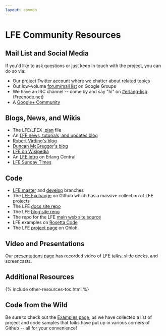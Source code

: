 ```yaml
---
layout: common
---
```


# LFE Community Resources

## Mail List and Social Media

If you'd like to ask questions or just keep in touch with the project, you can
do so via:

* Our project <a href="https://twitter.com/ErlangLisp">Twitter account</a>
  where we chatter about related topics
* Our low-volume
  <a href="http://groups.google.com/group/lisp-flavoured-erlang">forum/mail list</a>
  on Google Groups
* We have an IRC channel -- come by and say "hi" on <a href="http://webchat.freenode.net/?channels=erlang-lisp">#erlang-lisp</a> (Freenode.net)
* A <a href="https://plus.google.com/u/1/communities/103919485468949397234">Google+
  Community</a>

## Blogs, News, and Wikis

* The LFE/LFEX <a href="http://plan.lfe.io/">.plan</a> file
* An <a href="http://blog.lfe.io/">LFE news, tutorials, and updates blog</a>
* <a href="http://rvirding.blogspot.com/">Robert Virding's blog</a>
* <a href="http://technicae.cogitat.io/search/label/lfe">Duncan McGreggor's blog</a>
* <a href="https://en.wikipedia.org/wiki/LFE_(programming_language)">LFE on Wikipedia</a>
* An <a href="https://erlangcentral.org/wiki/index.php/Lisp_Flavoured_Erlang">LFE intro</a>
  on Erlang Central
* <a href="https://paper.li/ErlangLisp/1397422779">LFE Sunday Times</a>


## Code

* <a href="https://github.com/rvirding/lfe">LFE master</a> and
  <a href="https://github.com/rvirding/lfe/tree/develop">develop</a> branches
* The <a href="https://github.com/lfex">LFE Exchange</a> on Github which has a
  massive collection of LFE projects
* The LFE <a href="https://github.com/lfe/docs">docs site repo</a>
* The LFE <a href="https://github.com/lfe/blog">blog site repo</a>
* The repo for the LFE <a href="https://github.com/lfe/lfe.github.io">main
  web site source</a>
* LFE examples on <a href="http://rosettacode.org/wiki/Category:LFE">Rosetta
  Code</a>
* The LFE <a href="https://www.ohloh.net/p/lfe">project page</a> on Ohloh.


## Video and Presentations

Our <a href="/presentations.html">presentations page</a> has recorded video of
LFE talks, slide decks, and screencasts.

## Additional Resources

{% include other-resources-toc.html %}


## Code from the Wild

Be sure to check out the <a href="/examples.html">Examples page</a>, as we have
collected a list of project and code samples that folks have put up in various
corners of Github -- all for your convenience!
